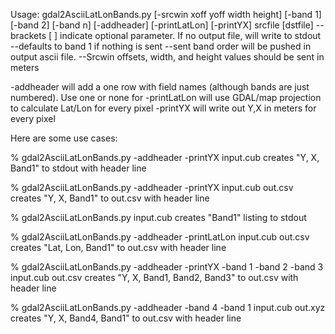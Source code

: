 Usage: gdal2AsciiLatLonBands.py [-srcwin xoff yoff width height] [-band 1] [-band 2] [-band n] [-addheader] [-printLatLon] [-printYX] srcfile [dstfile]
--brackets [ ] indicate optional parameter. If no output file, will write to stdout
--defaults to band 1 if nothing is sent
--sent band order will be pushed in output ascii file.
--Srcwin offsets, width, and height values should be sent in meters

-addheader will add a one row with field names (although bands are just numbered).
Use one or none for
 -printLatLon will use GDAL/map projection to calculate Lat/Lon for every pixel
 -printYX will write out Y,X in meters for every pixel 

Here are some use cases:

% gdal2AsciiLatLonBands.py -addheader -printYX  input.cub
creates "Y, X, Band1" to stdout with header line

% gdal2AsciiLatLonBands.py -addheader -printYX  input.cub out.csv
creates "Y, X, Band1" to out.csv with header line

% gdal2AsciiLatLonBands.py input.cub
creates "Band1" listing to stdout

% gdal2AsciiLatLonBands.py  -addheader -printLatLon  input.cub out.csv
creates "Lat, Lon, Band1" to out.csv with header line

% gdal2AsciiLatLonBands.py -addheader -printYX -band 1 -band 2 -band 3 input.cub out.csv
creates "Y, X, Band1, Band2, Band3" to out.csv with header line

% gdal2AsciiLatLonBands.py -addheader -band 4 -band 1 input.cub out.xyz
creates "Y, X, Band4, Band1" to out.csv with header line
